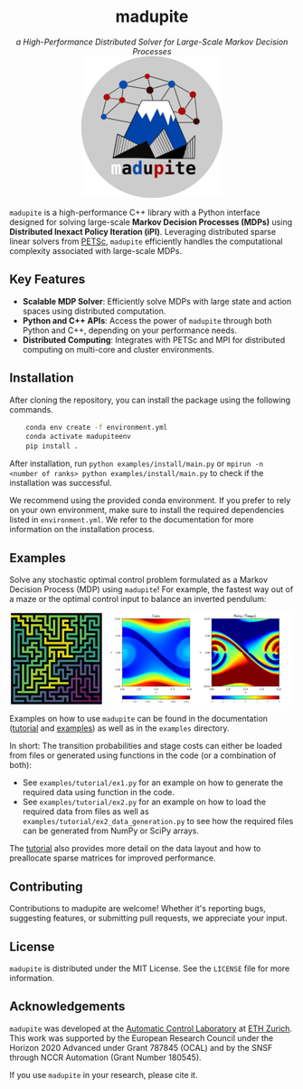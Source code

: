 <h1 align="center">madupite</h1>

<div align="center">
<i>a High-Performance Distributed Solver for Large-Scale Markov Decision Processes</i>
<br>
<img src="docs/_static/madupite_logo.png" width="250" height="250"/>
</div>

``madupite`` is a high-performance C++ library with a Python interface designed for solving large-scale **Markov Decision Processes (MDPs)** using **Distributed Inexact Policy Iteration (iPI)**. Leveraging distributed sparse linear solvers from [PETSc](https://petsc.org/), ``madupite`` efficiently handles the computational complexity associated with large-scale MDPs.

## Key Features
- **Scalable MDP Solver**: Efficiently solve MDPs with large state and action spaces using distributed computation.
- **Python and C++ APIs**: Access the power of ``madupite`` through both Python and C++, depending on your performance needs.
- **Distributed Computing**: Integrates with PETSc and MPI for distributed computing on multi-core and cluster environments.

## Installation
After cloning the repository, you can install the package using the following commands. 

```bash
    conda env create -f environment.yml
    conda activate madupiteenv
    pip install .
```

After installation, run `python examples/install/main.py` or `mpirun -n <number of ranks> python examples/install/main.py` to check if the installation was successful.

We recommend using the provided conda environment. If you prefer to rely on your own environment, make sure to install the required dependencies listed in `environment.yml`. We refer to the documentation for more information on the installation process.


## Examples

Solve any stochastic optimal control problem formulated as a Markov Decision Process (MDP) using `madupite`! For example, the fastest way out of a maze or the optimal control input to balance an inverted pendulum:

<div style="display: flex; justify-content: space-between; align-items: stretch;">
  <img src="docs/_static/maze_policy.svg" alt="Description of image 1" style="width: 33%; height: auto; object-fit: cover;">
  <img src="docs/_static/pendulum_policy.svg" alt="Description of image 2" style="width: 66%; height: auto; object-fit: cover;">
  <br/>
</div>


Examples on how to use `madupite` can be found in the documentation ([tutorial](https://madupite.github.io/tutorial.html) and [examples](https://madupite.github.io/examples.html)) as well as in the `examples` directory. 

In short: The transition probabilities and stage costs can either be loaded from files or generated using functions in the code (or a combination of both): 
* See `examples/tutorial/ex1.py` for an example on how to generate the required data using function in the code.
* See `examples/tutorial/ex2.py` for an example on how to load the required data from files as well as `examples/tutorial/ex2_data_generation.py` to see how the required files can be generated from NumPy or SciPy arrays. 

The [tutorial](https://madupite.github.io/tutorial.html) also provides more detail on the data layout and how to preallocate sparse matrices for improved performance.


## Contributing
Contributions to madupite are welcome! Whether it's reporting bugs, suggesting features, or submitting pull requests, we appreciate your input.

## License
``madupite`` is distributed under the MIT License. See the `LICENSE` file for more information.

## Acknowledgements
`madupite` was developed at the [Automatic Control Laboratory](https://control.ethz.ch/) at [ETH Zurich](https://ethz.ch/en). This work was supported by the European Research Council under the Horizon 2020 Advanced under Grant 787845 (OCAL) and by the SNSF through NCCR Automation (Grant Number 180545). 

If you use `madupite` in your research, please cite it.
